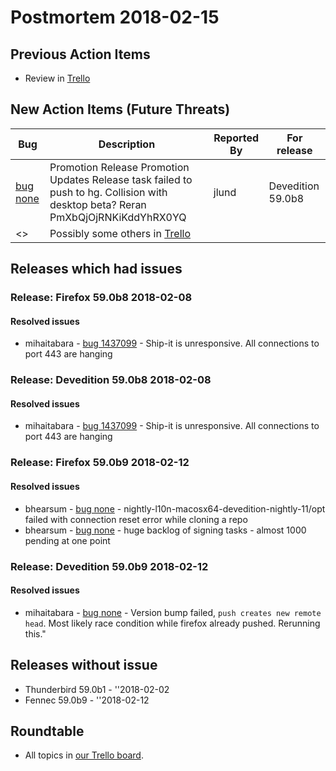 # Postmortem 2018-02-15

## Previous Action Items

* Review in [Trello](https://trello.com/b/xLXT4chg/release-postmortem)

## New Action Items (Future Threats)

| Bug                                                           | Description                | Reported By         | For release |
| ------------------------------------------------------------- | -------------------------- | ------------------- | ----------- |
| [bug none](https://bugzil.la/none)  | Promotion Release Promotion Updates Release task failed to push to hg. Collision with desktop beta? Reran PmXbQjOjRNKiKddYhRX0YQ | jlund  | Devedition 59.0b8 |
| <> | Possibly some others in [Trello](https://trello.com/b/xLXT4chg/release-postmortem) | | | | |

## Releases which had issues

### Release: Firefox 59.0b8 2018-02-08

#### Resolved issues
- mihaitabara - [bug 1437099](https://bugzil.la/1437099) - Ship-it is unresponsive. All connections to port 443 are hanging
### Release: Devedition 59.0b8 2018-02-08

#### Resolved issues
- mihaitabara - [bug 1437099](https://bugzil.la/1437099) - Ship-it is unresponsive. All connections to port 443 are hanging
### Release: Firefox 59.0b9 2018-02-12

#### Resolved issues
- bhearsum - [bug none](https://bugzil.la/none) - nightly-l10n-macosx64-devedition-nightly-11/opt failed with connection reset error while cloning a repo
- bhearsum - [bug none](https://bugzil.la/none) - huge backlog of signing tasks - almost 1000 pending at one point
### Release: Devedition 59.0b9 2018-02-12

#### Resolved issues
- mihaitabara - [bug none](https://bugzil.la/none) - Version bump failed, `push creates new remote head`. Most likely race condition while firefox already pushed. Rerunning this."

## Releases without issue

* Thunderbird 59.0b1 - ''2018-02-02
* Fennec 59.0b9 - ''2018-02-12

## Roundtable
- All topics in [our Trello board](https://trello.com/b/xLXT4chg/release-postmortem).